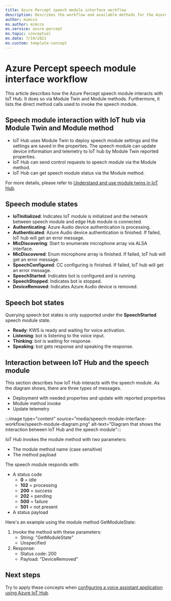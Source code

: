 ```yaml
---
title: Azure Percept speech module interface workflow
description: Describes the workflow and available methods for the Azure Percept speech module 
author: mimcco
ms.author: mimcco
ms.service: azure-percept
ms.topic: conceptual
ms.date: 7/19/2021
ms.custom: template-concept
---
```


# Azure Percept speech module interface workflow

This article describes how the Azure Percept speech module interacts with IoT Hub. It does so via Module Twin and Module methods. Furthermore, it lists the direct method calls used to invoke the speech module.

## Speech module interaction with IoT hub via Module Twin and Module method
- IoT Hub uses Module Twin to deploy speech module settings and the settings are saved in the properties. The speech module can update device information and telemetry to IoT hub by Module Twin reported properties.
- IoT Hub can send control requests to speech module via the Module method.
- IoT Hub can get speech module status via the Module method.

For more details, please refer to [Understand and use module twins in IoT Hub](../iot-hub/iot-hub-devguide-module-twins.md).


## Speech module states
- **IoTInitialized**: Indicates IoT module is initialized and the network between speech module and edge Hub module is connected.
- **Authenticating**: Azure Audio device authentication is processing.
- **Authenticated**: Azure Audio device authentication is finished. If failed, IoT hub will get an error message.
- **MicDiscovering**: Start to enumerate microphone array via ALSA interface.
- **MicDiscovered**: Enum microphone array is finished. If failed, IoT hub will get an error message.
- **SpeechConfigured**: CC configuring is finished. If failed, IoT hub will get an error message.
- **SpeechStarted**: Indicates bot is configured and is running.
- **SpeechStopped**: Indicates bot is stopped.
- **DeviceRemoved**: Indicates Azure Audio device is removed.


## Speech bot states
Querying speech bot states is only supported under the **SpeechStarted** speech module state.
- **Ready**: KWS is ready and waiting for voice activation.
- **Listening**: bot is listening to the voice input.
- **Thinking**: bot is waiting for response.
- **Speaking**: bot gets response and speaking the response.

## Interaction between IoT Hub and the speech module 
This section describes how IoT Hub interacts with the speech module. As the diagram shows, there are three types of messages.
- Deployment with needed properties and update with reported properties
- Module method invoke
- Update telemetry

:::image type="content" source="media/speech-module-interface-workflow/speech-module-diagram.png" alt-text="Diagram that shows the interaction between IoT Hub and the speech module":::

IoT Hub invokes the module method with two parameters:
- The module method name (case sensitive)
- The method payload

The speech module responds with:
- A status code
    - **0** = idle
    - **102** = processing
    - **200** = success
    - **202** = pending
    - **500** = failure
    - **501** = not present
- A status payload

Here's an example using the module method GetModuleState:
1. Invoke the method with these parameters:
    - String: "GetModuleState"
    - Unspecified
1. Response:
    - Status code: 200
    - Payload: "DeviceRemoved"

## Next steps
Try to apply these concepts when [configuring a voice assistant application using Azure IoT Hub](./how-to-configure-voice-assistant.md).